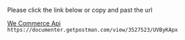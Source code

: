 Please click the link below or copy and past the url 

[We Commerce Api](https://documenter.getpostman.com/view/3527523/UVByKApx)
`https://documenter.getpostman.com/view/3527523/UVByKApx`

